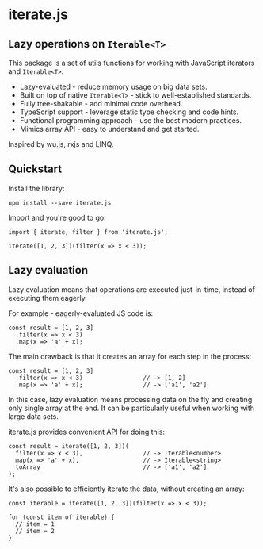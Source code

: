 # iterate.js
## Lazy operations on `Iterable<T>`

This package is a set of utils functions for working with JavaScript iterators and `Iterable<T>`.

- Lazy-evaluated - reduce memory usage on big data sets.
- Built on top of native `Iterable<T>` - stick to well-established standards.
- Fully tree-shakable - add minimal code overhead.
- TypeScript support - leverage static type checking and code hints.
- Functional programming approach - use the best modern practices.
- Mimics array API - easy to understand and get started.

Inspired by wu.js, rxjs and LINQ.

## Quickstart

Install the library:
```
npm install --save iterate.js
```
Import and you're good to go:
```
import { iterate, filter } from 'iterate.js';

iterate([1, 2, 3])(filter(x => x < 3));
```

## Lazy evaluation

Lazy evaluation means that operations are executed just-in-time, instead of executing them eagerly.

For example - eagerly-evaluated JS code is:

```
const result = [1, 2, 3]
  .filter(x => x < 3)
  .map(x => 'a' + x);
```

The main drawback is that it creates an array for each step in the process:

```
const result = [1, 2, 3]
  .filter(x => x < 3)                 // -> [1, 2]
  .map(x => 'a' + x);                 // -> ['a1', 'a2']
```

In this case, lazy evaluation means processing data on the fly and creating only single array at the end. It can be particularly useful when working with large data sets.

iterate.js provides convenient API for doing this:

```
const result = iterate([1, 2, 3])(
  filter(x => x < 3),                 // -> Iterable<number>
  map(x => 'a' + x),                  // -> Iterable<string>
  toArray                             // -> ['a1', 'a2']
);
```

It's also possible to efficiently iterate the data, without creating an array:

```
const iterable = iterate([1, 2, 3])(filter(x => x < 3));

for (const item of iterable) {
  // item = 1
  // item = 2
}
```
